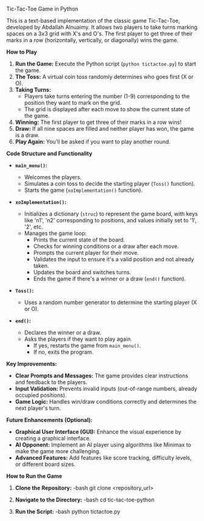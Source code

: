 Tic-Tac-Toe Game in Python

This is a text-based implementation of the classic game Tic-Tac-Toe, developed by Abdallah Alnuaimy. It allows two players to take turns marking spaces on a 3x3 grid with X's and O's. The first player to get three of their marks in a row (horizontally, vertically, or diagonally) wins the game.

**How to Play**

1. **Run the Game:** Execute the Python script (`python tictactoe.py`) to start the game.
2. **The Toss:** A virtual coin toss randomly determines who goes first (X or O).
3. **Taking Turns:**
   - Players take turns entering the number (1-9) corresponding to the position they want to mark on the grid. 
   - The grid is displayed after each move to show the current state of the game.
4. **Winning:** The first player to get three of their marks in a row wins!
5. **Draw:** If all nine spaces are filled and neither player has won, the game is a draw.
6. **Play Again:** You'll be asked if you want to play another round.

**Code Structure and Functionality**

* **`main_menu()`:**
   - Welcomes the players.
   - Simulates a coin toss to decide the starting player (`Toss()` function).
   - Starts the game (`xoImplementation()` function).

* **`xoImplementation()`:**
   - Initializes a dictionary (`struc`) to represent the game board, with keys like 'n1', 'n2' corresponding to positions, and values initially set to '1', '2', etc.
   - Manages the game loop:
     - Prints the current state of the board.
     - Checks for winning conditions or a draw after each move.
     - Prompts the current player for their move.
     - Validates the input to ensure it's a valid position and not already taken.
     - Updates the board and switches turns.
     - Ends the game if there's a winner or a draw (`end()` function).

* **`Toss()`:**
   - Uses a random number generator to determine the starting player (X or O).

* **`end()`:**
   - Declares the winner or a draw.
   - Asks the players if they want to play again.
     - If yes, restarts the game from `main_menu()`.
     - If no, exits the program.

**Key Improvements:**

- **Clear Prompts and Messages:** The game provides clear instructions and feedback to the players.
- **Input Validation:** Prevents invalid inputs (out-of-range numbers, already occupied positions).
- **Game Logic:**  Handles win/draw conditions correctly and determines the next player's turn.

**Future Enhancements (Optional):**

- **Graphical User Interface (GUI):**  Enhance the visual experience by creating a graphical interface.
- **AI Opponent:** Implement an AI player using algorithms like Minimax to make the game more challenging.
- **Advanced Features:**  Add features like score tracking, difficulty levels, or different board sizes.



**How to Run the Game**

1. **Clone the Repository:** 
   -bash
   git clone <repository_url>
   
2. **Navigate to the Directory:**
    -bash
    cd tic-tac-toe-python
  
3. **Run the Script:**
    -bash
    python tictactoe.py
   
